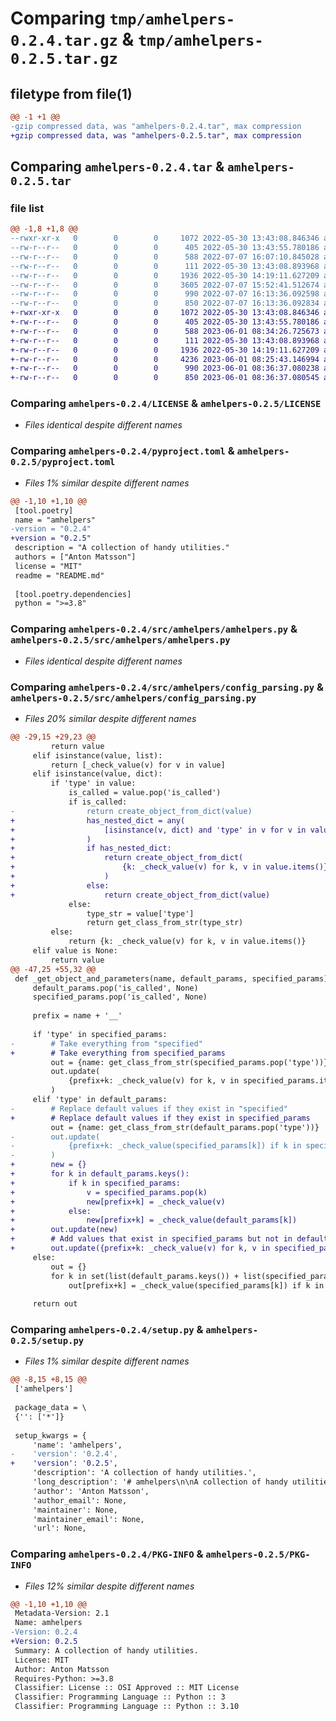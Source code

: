 # Comparing `tmp/amhelpers-0.2.4.tar.gz` & `tmp/amhelpers-0.2.5.tar.gz`

## filetype from file(1)

```diff
@@ -1 +1 @@
-gzip compressed data, was "amhelpers-0.2.4.tar", max compression
+gzip compressed data, was "amhelpers-0.2.5.tar", max compression
```

## Comparing `amhelpers-0.2.4.tar` & `amhelpers-0.2.5.tar`

### file list

```diff
@@ -1,8 +1,8 @@
--rwxr-xr-x   0        0        0     1072 2022-05-30 13:43:08.846346 amhelpers-0.2.4/LICENSE
--rw-r--r--   0        0        0      405 2022-05-30 13:43:55.780186 amhelpers-0.2.4/README.md
--rw-r--r--   0        0        0      588 2022-07-07 16:07:10.845028 amhelpers-0.2.4/pyproject.toml
--rw-r--r--   0        0        0      111 2022-05-30 13:43:08.893968 amhelpers-0.2.4/src/amhelpers/__init__.py
--rw-r--r--   0        0        0     1936 2022-05-30 14:19:11.627209 amhelpers-0.2.4/src/amhelpers/amhelpers.py
--rw-r--r--   0        0        0     3605 2022-07-07 15:52:41.512674 amhelpers-0.2.4/src/amhelpers/config_parsing.py
--rw-r--r--   0        0        0      990 2022-07-07 16:13:36.092598 amhelpers-0.2.4/setup.py
--rw-r--r--   0        0        0      850 2022-07-07 16:13:36.092834 amhelpers-0.2.4/PKG-INFO
+-rwxr-xr-x   0        0        0     1072 2022-05-30 13:43:08.846346 amhelpers-0.2.5/LICENSE
+-rw-r--r--   0        0        0      405 2022-05-30 13:43:55.780186 amhelpers-0.2.5/README.md
+-rw-r--r--   0        0        0      588 2023-06-01 08:34:26.725673 amhelpers-0.2.5/pyproject.toml
+-rw-r--r--   0        0        0      111 2022-05-30 13:43:08.893968 amhelpers-0.2.5/src/amhelpers/__init__.py
+-rw-r--r--   0        0        0     1936 2022-05-30 14:19:11.627209 amhelpers-0.2.5/src/amhelpers/amhelpers.py
+-rw-r--r--   0        0        0     4236 2023-06-01 08:25:43.146994 amhelpers-0.2.5/src/amhelpers/config_parsing.py
+-rw-r--r--   0        0        0      990 2023-06-01 08:36:37.080238 amhelpers-0.2.5/setup.py
+-rw-r--r--   0        0        0      850 2023-06-01 08:36:37.080545 amhelpers-0.2.5/PKG-INFO
```

### Comparing `amhelpers-0.2.4/LICENSE` & `amhelpers-0.2.5/LICENSE`

 * *Files identical despite different names*

### Comparing `amhelpers-0.2.4/pyproject.toml` & `amhelpers-0.2.5/pyproject.toml`

 * *Files 1% similar despite different names*

```diff
@@ -1,10 +1,10 @@
 [tool.poetry]
 name = "amhelpers"
-version = "0.2.4"
+version = "0.2.5"
 description = "A collection of handy utilities."
 authors = ["Anton Matsson"]
 license = "MIT"
 readme = "README.md"
 
 [tool.poetry.dependencies]
 python = ">=3.8"
```

### Comparing `amhelpers-0.2.4/src/amhelpers/amhelpers.py` & `amhelpers-0.2.5/src/amhelpers/amhelpers.py`

 * *Files identical despite different names*

### Comparing `amhelpers-0.2.4/src/amhelpers/config_parsing.py` & `amhelpers-0.2.5/src/amhelpers/config_parsing.py`

 * *Files 20% similar despite different names*

```diff
@@ -29,15 +29,23 @@
         return value
     elif isinstance(value, list):
         return [_check_value(v) for v in value]
     elif isinstance(value, dict):
         if 'type' in value:
             is_called = value.pop('is_called')
             if is_called:
-                return create_object_from_dict(value)
+                has_nested_dict = any(
+                    [isinstance(v, dict) and 'type' in v for v in value.values()]
+                )
+                if has_nested_dict:
+                    return create_object_from_dict(
+                        {k: _check_value(v) for k, v in value.items()}
+                    )
+                else:
+                    return create_object_from_dict(value)
             else:
                 type_str = value['type']
                 return get_class_from_str(type_str)
         else:
             return {k: _check_value(v) for k, v in value.items()}
     elif value is None:
         return value
@@ -47,25 +55,32 @@
 def _get_object_and_parameters(name, default_params, specified_params):
     default_params.pop('is_called', None)
     specified_params.pop('is_called', None)
 
     prefix = name + '__'
 
     if 'type' in specified_params:
-        # Take everything from "specified"
+        # Take everything from specified_params
         out = {name: get_class_from_str(specified_params.pop('type'))}
         out.update(
             {prefix+k: _check_value(v) for k, v in specified_params.items()}
         )
     elif 'type' in default_params:
-        # Replace default values if they exist in "specified"
+        # Replace default values if they exist in specified_params
         out = {name: get_class_from_str(default_params.pop('type'))}
-        out.update(
-            {prefix+k: _check_value(specified_params[k]) if k in specified_params else _check_value(default_params[k]) for k in default_params.keys()}
-        )
+        new = {}
+        for k in default_params.keys():
+            if k in specified_params:
+                v = specified_params.pop(k)
+                new[prefix+k] = _check_value(v)
+            else:
+                new[prefix+k] = _check_value(default_params[k])
+        out.update(new)
+        # Add values that exist in specified_params but not in default_params
+        out.update({prefix+k: _check_value(v) for k, v in specified_params.items()})
     else:
         out = {}
         for k in set(list(default_params.keys()) + list(specified_params.keys())):
             out[prefix+k] = _check_value(specified_params[k]) if k in specified_params else _check_value(default_params[k])
 
     return out
```

### Comparing `amhelpers-0.2.4/setup.py` & `amhelpers-0.2.5/setup.py`

 * *Files 1% similar despite different names*

```diff
@@ -8,15 +8,15 @@
 ['amhelpers']
 
 package_data = \
 {'': ['*']}
 
 setup_kwargs = {
     'name': 'amhelpers',
-    'version': '0.2.4',
+    'version': '0.2.5',
     'description': 'A collection of handy utilities.',
     'long_description': '# amhelpers\n\nA collection of handy utilities.\n\n## Installation\n\n```bash\n$ pip install amhelpers\n```\n\n## License\n\n`amhelpers` was created by Anton Matsson. It is licensed under the terms of the MIT license.\n\n## Credits\n\n`amhelpers` was created with [`cookiecutter`](https://cookiecutter.readthedocs.io/en/latest/) and the `py-pkgs-cookiecutter` [template](https://github.com/py-pkgs/py-pkgs-cookiecutter).\n',
     'author': 'Anton Matsson',
     'author_email': None,
     'maintainer': None,
     'maintainer_email': None,
     'url': None,
```

### Comparing `amhelpers-0.2.4/PKG-INFO` & `amhelpers-0.2.5/PKG-INFO`

 * *Files 12% similar despite different names*

```diff
@@ -1,10 +1,10 @@
 Metadata-Version: 2.1
 Name: amhelpers
-Version: 0.2.4
+Version: 0.2.5
 Summary: A collection of handy utilities.
 License: MIT
 Author: Anton Matsson
 Requires-Python: >=3.8
 Classifier: License :: OSI Approved :: MIT License
 Classifier: Programming Language :: Python :: 3
 Classifier: Programming Language :: Python :: 3.10
```


